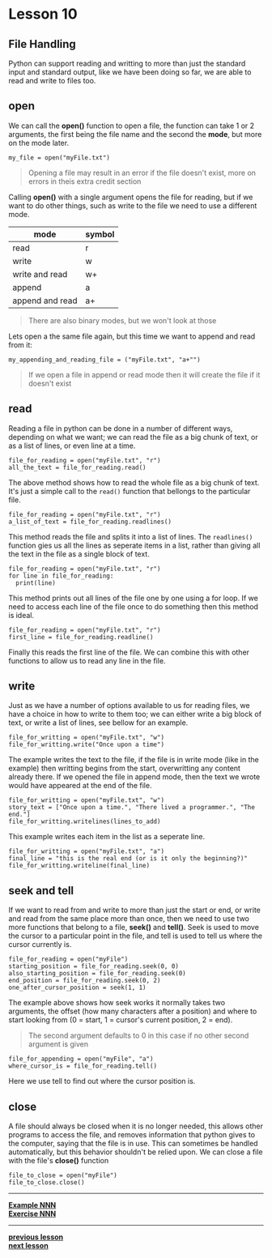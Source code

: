 # Lesson 10

## File Handling

Python can support reading and writting to more than just the standard input and
standard output, like we have been doing so far, we are able to read and write
to files too.

## open

We can call the **open()** function to open a file, the function can take 1 or 2
arguments, the first being the file name and the second the __mode__, but more
on the mode later.
```python3
my_file = open("myFile.txt")
```
> Opening a file may result in an error if the file doesn't exist,
> more on errors in theis extra credit section

Calling **open()** with a single argument opens the file for reading, but if we
want to do other things, such as write to the file we need to use a different
mode.

| mode            | symbol |
|-----------------|--------|
| read            | r      |
| write           | w      |
| write and read  | w+     |
| append          | a      |
| append and read | a+     |

> There are also binary modes, but we won't look at those

Lets open a the same file again, but this time we want to append and read
from it:
```python3
my_appending_and_reading_file = ("myFile.txt", "a+"")
```
> If we open a file in append or read mode then it will create the file if it
> doesn't exist

## read

Reading a file in python can be done in a number of different ways, depending on
what we want; we can read the file as a big chunk of text, or as a list of
lines, or even line at a time.
```python3
file_for_reading = open("myFile.txt", "r")
all_the_text = file_for_reading.read()
```
The above method shows how to read the whole file as a big chunk of text.
It's just a simple call to the `read()` function that bellongs to the particular
file.

```python3
file_for_reading = open("myFile.txt", "r")
a_list_of_text = file_for_reading.readlines()
```
This method reads the file and splits it into a list of lines.
The `readlines()` function gies us all the lines as seperate items in a list,
rather than giving all the text in the file as a single block of text.

```python3
file_for_reading = open("myFile.txt", "r")
for line in file_for_reading:
  print(line)
```
This method prints out all lines of the file one by one using a for loop.
If we need to access each line of the file once to do something then this method
is ideal.

```python3
file_for_reading = open("myFile.txt", "r")
first_line = file_for_reading.readline()
```
Finally this reads the first line of the file.
We can combine this with other functions to allow us to read any line in the
file.

## write

Just as we have a number of options available to us for reading files, we have a
choice in how to write to them too; we can either write a big block of text, or
write a list of lines, see bellow for an example.
```python3
file_for_writting = open("myFile.txt", "w")
file_for_writting.write("Once upon a time")
```
The example writes the text to the file, if the file is in write mode (like in
the example) then writting begins from the start, overwritting any content
already there.
If we opened the file in append mode, then the text we wrote would have appeared
at the end of the file.
```python3
file_for_writting = open("myFile.txt", "w")
story_text = ["Once upon a time.", "There lived a programmer.", "The end."]
file_for_writting.writelines(lines_to_add)
```
This example writes each item in the list as a seperate line.

```python3
file_for_writting = open("myFile.txt", "a")
final_line = "this is the real end (or is it only the beginning?)"
file_for_writting.writeline(final_line)
```

## seek and tell

If we want to read from and write to more than just the start or end, or write
and read from the same place more than once, then we need to use two more
functions that belong to a file, **seek()** and **tell()**.
Seek is used to move the cursor to a particular point in the file, and tell is
used to tell us where the cursor currently is.

```python3
file_for_reading = open("myFile")
starting_position = file_for_reading.seek(0, 0)
also_starting_position = file_for_reading.seek(0)
end_position = file_for_reading.seek(0, 2)
one_after_cursor_position = seek(1, 1)
```
The example above shows how seek works it normally takes two arguments, the
offset (how many characters after a position) and where to start looking from
(0 = start, 1 = cursor's current position, 2 = end).

> The second argument defaults to 0 in this case if no other second argument
> is given

```python3
file_for_appending = open("myFile", "a")
where_cursor_is = file_for_reading.tell()
```
Here we use tell to find out where the cursor position is.

## close

A file should always be closed when it is no longer needed, this allows other
programs to access the file, and removes information that python gives to the
computer, saying that the file is in use.
This can sometimes be handled automatically, but this behavior shouldn't be
relied upon.
We can close a file with the file's **close()** function
```python3
file_to_close = open("myFile")
file_to_close.close()
```
---
**[Example NNN](../examples/register_writer.py)**  
**[Exercise NNN](../exercises/absent_children.py)**  

---
**[previous lesson](./Lesson09.md)**  
**[next lesson](./Lesson11.md)**
